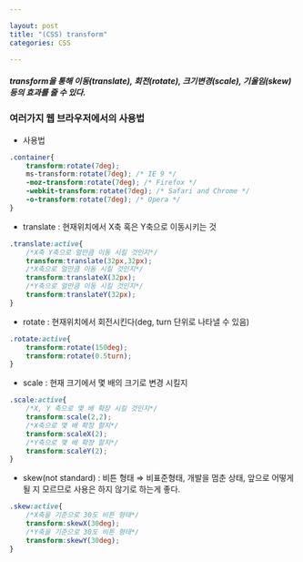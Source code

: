 ```yaml
---

layout: post
title: "(CSS) transform"
categories: CSS

---
```


<h5>transform을 통해 이동(translate), 회전(rotate), 크기변경(scale), 기울임(skew)등의 효과를 줄 수 있다.</h5>

### 여러가지 웹 브라우저에서의 사용법

* 사용법

```css
.container{
    transform:rotate(7deg);
    ms-transform:rotate(7deg); /* IE 9 */
    -moz-transform:rotate(7deg); /* Firefox */
    -webkit-transform:rotate(7deg); /* Safari and Chrome */
    -o-transform:rotate(7deg); /* Opera */
}
```

* translate : 현재위치에서 X축 혹은 Y축으로 이동시키는 것
```css
.translate:active{
	/*X축 Y축으로 얼만큼 이동 시킬 것인지*/
	transform:translate(32px,32px);
	/*X축으로 얼만큼 이동 시킬 것인지*/
	transform:translateX(32px);
	/*Y축으로 얼만큼 이동 시킬 것인지*/
	transform:translateY(32px);
}
```
* rotate : 현재위치에서 회전시킨다(deg, turn 단위로 나타낼 수 있음)
```css
.rotate:active{
	transform:rotate(150deg);
	transform:rotate(0.5turn);
}
```
* scale : 현재 크기에서 몇 배의 크기로 변경 시킬지
```css
.scale:active{
	/*X, Y 축으로 몇 배 확장 시킬 것인지*/
	transform:scale(2,2);
	/*X축으로 몇 배 확장 할지*/
	transform:scaleX(2);
	/*Y축으로 몇 배 확장 할지*/
	transform:scaleY(2);
}
```
* skew(not standard) : 비튼 형태 ⇒ 비표준형태, 개발을 멈춘 상태, 앞으로 어떻게 될 지 모르므로 사용은 하지 않기로 하는게 좋다.
```css
.skew:active{
	/*X축을 기준으로 30도 비튼 형태*/
	transform:skewX(30deg);
	/*Y축을 기준으로 30도 비튼 형태*/
	transform:skewY(30deg);
}
```
